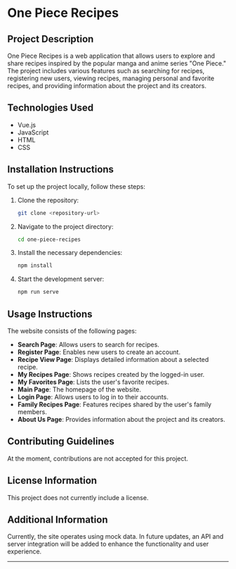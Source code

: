 # One Piece Recipes

## Project Description
One Piece Recipes is a web application that allows users to explore and share recipes inspired by the popular manga and anime series "One Piece." The project includes various features such as searching for recipes, registering new users, viewing recipes, managing personal and favorite recipes, and providing information about the project and its creators.

## Technologies Used
- Vue.js
- JavaScript
- HTML
- CSS

## Installation Instructions
To set up the project locally, follow these steps:

1. Clone the repository:
    ```bash
    git clone <repository-url>
    ```
2. Navigate to the project directory:
    ```bash
    cd one-piece-recipes
    ```
3. Install the necessary dependencies:
    ```bash
    npm install
    ```
4. Start the development server:
    ```bash
    npm run serve
    ```

## Usage Instructions
The website consists of the following pages:

- **Search Page**: Allows users to search for recipes.
- **Register Page**: Enables new users to create an account.
- **Recipe View Page**: Displays detailed information about a selected recipe.
- **My Recipes Page**: Shows recipes created by the logged-in user.
- **My Favorites Page**: Lists the user's favorite recipes.
- **Main Page**: The homepage of the website.
- **Login Page**: Allows users to log in to their accounts.
- **Family Recipes Page**: Features recipes shared by the user's family members.
- **About Us Page**: Provides information about the project and its creators.

## Contributing Guidelines
At the moment, contributions are not accepted for this project.

## License Information
This project does not currently include a license.

## Additional Information
Currently, the site operates using mock data. In future updates, an API and server integration will be added to enhance the functionality and user experience.

---
